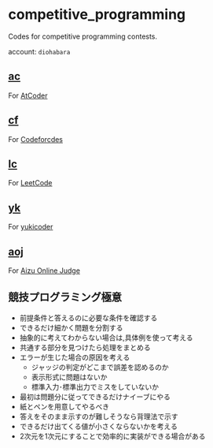 # competitive_programming

Codes for competitive programming contests.

account: `diohabara`

## [ac](https://atcoder.jp/users/diohabara)

For [AtCoder](https://atcoder.jp)

## [cf](http://codeforces.com/profile/diohabara)

For [Codeforcdes](http://codeforces.com)

## [lc](https://leetcode.com/diohabara/)

For [LeetCode](https://leetcode.com/)

## [yk](https://yukicoder.me/users/6590)

For [yukicoder](https://yukicoder.me)

## [aoj](https://onlinejudge.u-aizu.ac.jp/status/users/diohabara)

For [Aizu Online Judge](https://onlinejudge.u-aizu.ac.jp)

## 競技プログラミング極意

* 前提条件と答えるのに必要な条件を確認する
* できるだけ細かく問題を分割する
* 抽象的に考えてわからない場合は,具体例を使って考える
* 共通する部分を見つけたら処理をまとめる
* エラーが生じた場合の原因を考える
    * ジャッジの判定がどこまで誤差を認めるのか
    * 表示形式に問題はないか
    * 標準入力･標準出力でミスをしていないか
* 最初は問題分に従ってできるだけナイーブにやる
* 紙とペンを用意してやるべき
* 答えをそのまま示すのが難しそうなら背理法で示す
* できるだけ出てくる値が小さくならないかを考える
* 2次元を1次元にすることで効率的に実装ができる場合がある